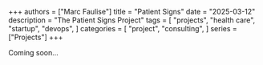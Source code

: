 +++
authors = ["Marc Faulise"]
title = "Patient Signs"
date = "2025-03-12"
description = "The Patient Signs Project"
tags = [
    "projects",
    "health care",
    "startup",
    "devops",
]
categories = [
    "project",
    "consulting",
]
series = ["Projects"]
+++

Coming soon...
